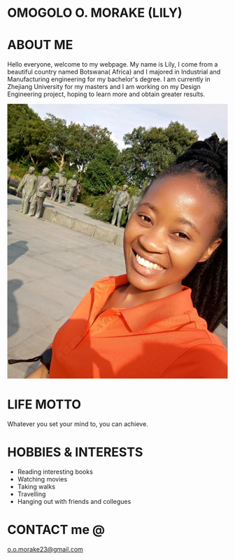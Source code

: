 # OMOGOLO O. MORAKE (LILY)
# ABOUT ME
Hello everyone, welcome to my webpage. My name is Lily, I come from a beautiful country named Botswana( Africa) and I majored in Industrial and Manufacturing engineering for my bachelor's degree. I am currently in Zhejiang University for my masters and I am working on my Design Engineering project, hoping to learn more and obtain greater results.

![](https://github.com/LilyMorake/OMOGOLO-O.-MORAKE/blob/main/IMG1/IMAGE.jpg)

# LIFE MOTTO
Whatever you set your mind to, you can achieve.

# HOBBIES & INTERESTS
  * Reading interesting books
  * Watching movies
  * Taking walks
  * Travelling
  * Hanging out with friends and collegues
    
# CONTACT me @
o.o.morake23@gmail.com
